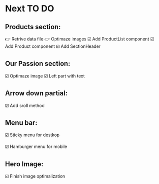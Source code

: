 # Next TO DO

## Products section:

👉 Retrive data file
👉 Optimaze images
☑️ Add ProductList component
☑️ Add Product component
☑️ Add SectionHeader

## Our Passion section:

☑️ Optimaze image
☑️ Left part with text

## Arrow down partial:

☑️ Add sroll method

## Menu bar:

☑️ Sticky menu for destkop

☑️ Hamburger menu for mobile

## Hero Image:

☑️ Finish image optimalization
